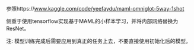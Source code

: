参照https://www.kaggle.com/code/yeefaydu/maml-omniglot-5way-1shot

侧重于使用tensorflow实现基于MAML的小样本学习，并将内部网络替换为ResNet。

注: 模型训练完成后需要应用到真正的任务上去，不要直接使用初始化后的模型。
